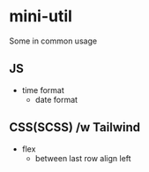 # mini-util
Some in common usage

## JS
- time format
  -  date format

## CSS(SCSS) /w Tailwind
- flex 
  - between last row align left

